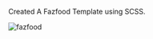 Created A Fazfood Template using SCSS.

![fazfood](https://github.com/priyanshishah20/Fazfood-Template/assets/92794107/0bf8b0c8-ada4-49ac-97df-6076902347ce)

